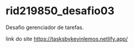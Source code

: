 # rid219850_desafio03
Desafio gerenciador de tarefas.

link do site https://tasksbykevinlemos.netlify.app/
